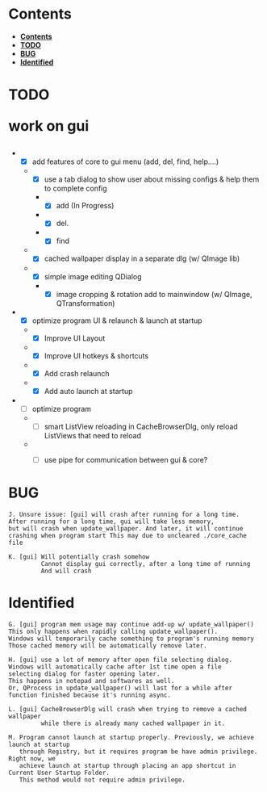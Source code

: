 # **Contents**

- [**Contents**](#contents)
- [**TODO**](#todo)
- [**BUG**](#bug)
- [**Identified**](#identified)



# **TODO**

<span style="font-size:2em;">

**work on gui**

</span>

 * - [X] add features of core to gui menu (add, del, find, help....)
        
   * - [x] use a tab dialog to show user about missing configs & help them to complete config
      * - [x] add (In Progress)
      * - [x] del.
      * - [x] find
    
    * - [x] cached wallpaper display in a separate dlg (w/ QImage lib)
    
    * - [X] simple image editing QDialog
      * - [X] image cropping & rotation add to mainwindow (w/ QImage, QTransformation)

 * - [X] optimize program UI & relaunch & launch at startup
    
   * - [X] Improve UI Layout
   * - [X] Improve UI hotkeys & shortcuts
    
   * - [X] Add crash relaunch
   * - [X] Add auto launch at startup
    
 * - [ ] optimize program
    
   * - [ ] smart ListView reloading in CacheBrowserDlg, only reload ListViews that need to reload
   * - [ ] use pipe for communication between gui & core?


# **BUG**

    J. Unsure issue: [gui] will crash after running for a long time.
    After running for a long time, gui will take less memory,
    but will crash when update_wallpaper. And later, it will continue
    crashing when program start This may due to uncleared ./core_cache file
    
    K. [gui] Will potentially crash somehow
             Cannot display gui correctly, after a long time of running
          	 And will crash

# **Identified**

    G. [gui] program mem usage may continue add-up w/ update_wallpaper()
    This only happens when rapidly calling update_wallpaper().
    Windows will temporarily cache something to program's running memory
    Those cached memory will be automatically remove later.
    
    H. [gui] use a lot of memory after open file selecting dialog.
    Windows will automatically cache after 1st time open a file
    selecting dialog for faster opening later.
    This happens in notepad and softwares as well.
    Or, QProcess in update_wallpaper() will last for a while after
    function finished because it's running async.
    
    L. [gui] CacheBrowserDlg will crash when trying to remove a cached wallpaper
             while there is already many cached wallpaper in it.
    
    M. Program cannot launch at startup properly. Previously, we achieve launch at startup
       through Registry, but it requires program be have admin privilege. Right now, we
       achieve launch at startup through placing an app shortcut in Current User Startup Folder.
       This method would not require admin privilege.

